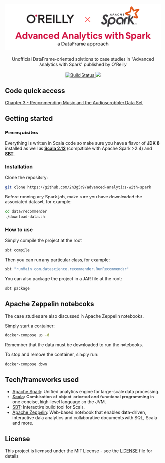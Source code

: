 <div align="center">
  <img width="512" src="https://raw.githubusercontent.com/2n3g5c9/advanced-analytics-with-spark/master/img/advanced-analytics-with-spark_banner.png" alt="advanced-analytics-with-spark">
</div>

<br />

<div align="center">Unofficial DataFrame-oriented solutions to case studies in "Advanced Analytics with Spark" published by O'Reilly</div>

<br />

<div align="center">
  <!-- Build Status -->
  <a href="https://circleci.com/gh/2n3g5c9/advanced-analytics-with-spark">
    <img src="https://circleci.com/gh/2n3g5c9/advanced-analytics-with-spark.svg?style=svg" alt="Build Status" />
  </a>
  <!-- Maintainability Status -->
  <a href="https://codeclimate.com/github/2n3g5c9/advanced-analytics-with-spark/maintainability">
    <img src="https://api.codeclimate.com/v1/badges/90d0d67a63d5e805693f/maintainability" />
  </a>
</div>

## Code quick access

[Chapter 3 - Recommending Music and the Audioscrobbler Data Set](https://github.com/2n3g5c9/advanced-analytics-with-spark/tree/master/src/main/scala/com/datascience/recommender)

## Getting started

### Prerequisites

Everything is written in Scala code so make sure you have a flavor of **JDK 8** installed as well as **[Scala 2.12](https://www.scala-lang.org/)** (compatible with Apache Spark >2.4) and **[SBT](https://www.scala-sbt.org/)**.

### Installation

Clone the repository:

```bash
git clone https://github.com/2n3g5c9/advanced-analytics-with-spark
```

Before running any Spark job, make sure you have downloaded the associated dataset, for example:

```bash
cd data/recommender
./download-data.sh
```

### How to use

Simply compile the project at the root:

```bash
sbt compile
```

Then you can run any particular class, for example:

```bash
sbt "runMain com.datascience.recommender.RunRecommender"
```

You can also package the project in a JAR file at the root:

```bash
sbt package
```

## Apache Zeppelin notebooks

The case studies are also discussed in Apache Zeppelin notebooks.

Simply start a container:

```bash
docker-compose up -d
```

Remember that the data must be downloaded to run the notebooks.

To stop and remove the container, simply run:

```bash
docker-compose down
```

## Tech/frameworks used

- [Apache Spark](https://spark.apache.org/): Unified analytics engine for large-scale data processing.
- [Scala](https://www.scala-lang.org/): Combination of object-oriented and functional programming in one concise, high-level language on the JVM.
- [SBT](https://www.scala-sbt.org/): Interactive build tool for Scala.
- [Apache Zeppelin](https://zeppelin.apache.org/): Web-based notebook that enables data-driven, interactive data analytics and collaborative documents with SQL, Scala and more.

## License

This project is licensed under the MIT License - see the [LICENSE](LICENSE) file for details
